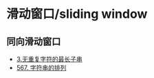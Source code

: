 # 滑动窗口/sliding window

## 同向滑动窗口

- [3.无重复字符的最长子串](https://leetcode.cn/problems/longest-substring-without-repeating-characters/?envType=study-plan&id=suan-fa-ru-men&plan=algorithms&plan_progress=bndwrqg)
- [567. 字符串的排列](https://leetcode.cn/problems/permutation-in-string/?envType=study-plan&id=suan-fa-ru-men&plan=algorithms&plan_progress=bndwrqg)

